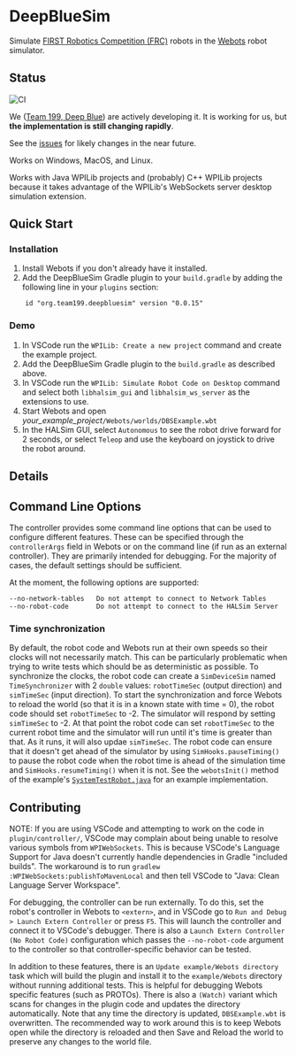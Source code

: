 # DeepBlueSim

Simulate [FIRST Robotics Competition (FRC)](https://www.firstinspires.org/robotics/frc) robots
in the [Webots](https://cyberbotics.com/) robot simulator.

## Status

![CI](https://github.com/DeepBlueRobotics/DeepBlueSim/workflows/CI/badge.svg)

We ([Team 199, Deep Blue](http://www.carlmontrobotics.org)) are actively developing it. 
It is working for us, but **the implementation is still changing rapidly**.

See the [issues](https://github.com/DeepBlueRobotics/DeepBlueSim/issues) for likely changes 
in the near future.

Works on Windows, MacOS, and Linux.

Works with Java WPILib projects and (probably) C++ WPILib projects because it takes
advantage of the WPILib's WebSockets server desktop simulation extension.

## Quick Start

### Installation

 1. Install Webots if you don't already have it installed.
 1. Add the DeepBlueSim Gradle plugin to your `build.gradle` by adding the following line
 in your `plugins` section:
 ```
     id "org.team199.deepbluesim" version "0.0.15"
 ```

### Demo

 1. In VSCode run the `WPILib: Create a new project` command and create the example project.
 1. Add the DeepBlueSim Gradle plugin to the `build.gradle` as described above.
 1. In VSCode run the `WPILib: Simulate Robot Code on Desktop` command and select both
 `libhalsim_gui` and `libhalsim_ws_server` as the extensions to use.
 1. Start Webots and open *your_example_project*`/Webots/worlds/DBSExample.wbt`
 1. In the HALSim GUI, select `Autonomous` to see the robot drive forward for 2 seconds, or
 select `Teleop` and use the keyboard on joystick to drive the robot around.

## Details

## Command Line Options
The controller provides some command line options that can be used to configure
different features. These can be specified through the `controllerArgs` field in
Webots or on the command line (if run as an external controller). They are primarily
intended for debugging. For the majority of cases, the default settings should be sufficient.

At the moment, the following options are supported:
```
--no-network-tables   Do not attempt to connect to Network Tables
--no-robot-code       Do not attempt to connect to the HALSim Server
```

### Time synchronization

By default, the robot code and Webots run at their own speeds so their clocks
will not necessarily match. This can be particularly problematic when trying to
write tests which should be as deterministic as possible. To synchronize the
clocks, the robot code can create a `SimDeviceSim` named `TimeSynchronizer` with
2 `double` values: `robotTimeSec` (output direction) and `simTimeSec` (input
direction). To start the synchronization and force Webots to reload the world
(so that it is in a known state with time = 0), the robot code should set
`robotTimeSec` to -2. The simulator will respond by setting `simTimeSec` to -2.
At that point the robot code can set `robotTimeSec` to the current robot time
and the simulator will run until it's time is greater than that. As it runs, it
will also updae `simTimeSec`. The robot code can ensure that it doesn't get
ahead of the simulator by using `SimHooks.pauseTiming()` to pause the robot code
when the robot time is ahead of the simulation time and
`SimHooks.resumeTiming()` when it is not. See the `webotsInit()` method of the
example's
[`SystemTestRobot.java`](example/src/systemTest/java/frc/robot/SystemTestRobot.java)
for an example implementation.

## Contributing

NOTE: If you are using VSCode and attempting to work on the code in
`plugin/controller/`, VSCode may complain about being unable to resolve various
symbols from `WPIWebSockets`. This is because VSCode's Language Support for Java
doesn't currently handle dependencies in Gradle "included builds". The workaround
is to run `gradlew :WPIWebSockets:publishToMavenLocal` and then tell VSCode to
"Java: Clean Language Server Workspace".

For debugging, the controller can be run externally. To do this, set the robot's
controller in Webots to `<extern>`, and in VSCode go to
`Run and Debug > Launch Extern Controller` or press `F5`. This will launch the
controller and connect it to VSCode's debugger. There is also a
`Launch Extern Controller (No Robot Code)` configuration which passes the
`--no-robot-code` argument to the controller so that controller-specific behavior
can be tested.

In addition to these features, there is an `Update example/Webots directory` task
which will build the plugin and install it to the `example/Webots` directory
without running additional tests. This is helpful for debugging Webots specific
features (such as PROTOs). There is also a `(Watch)` variant which scans for
changes in the plugin code and updates the directory automatically. Note that
any time the directory is updated, `DBSExample.wbt` is overwritten. The recommended
way to work around this is to keep Webots open while the directory is reloaded and
then Save and Reload the world to preserve any changes to the world file.
